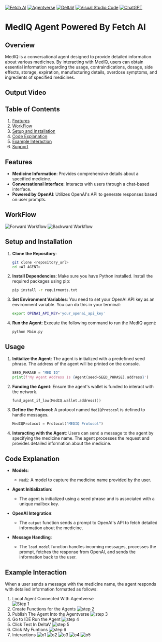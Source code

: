 [![Fetch AI](https://img.shields.io/badge/Fetch_AI-%23007ACC.svg?style=flat&logo=fetchai&logoColor=white)](https://fetch.ai/)
[![Agentverse](https://img.shields.io/badge/Agentverse-%2300C48A.svg?style=flat&logo=agentverse&logoColor=white)](https://agentverse.ai/)
[![DeltaV](https://img.shields.io/badge/DeltaV-%237A00CC.svg?style=flat&logo=deltav&logoColor=white)](https://your-deltav-link.com)
[![Visual Studio Code](https://img.shields.io/badge/Visual%20Studio%20Code-%23007ACC.svg?style=flat&logo=visual-studio-code&logoColor=white)](https://code.visualstudio.com/)
[![ChatGPT](https://img.shields.io/badge/ChatGPT-%23FFA500.svg?style=flat&logo=chatgpt&logoColor=white)](https://your-chatgpt-link.com)





# MedIQ Agent Powered By Fetch AI 


## Overview

MedIQ is a conversational agent designed to provide detailed information about various medicines. By interacting with MedIQ, users can obtain essential information regarding the usage, contraindications, dosage, side effects, storage, expiration, manufacturing details, overdose symptoms, and ingredients of specified medicines.

## Output Video

## Table of Contents
1. [Features](#features)
2. [WorkFlow](#workflow)
3. [Setup and Installation](#setup-and-installation)
4. [Code Explanation](#code-explanation)
5. [Example Interaction](#example-interaction)
6. [Support](https://fetch.ai/docs)



## Features

- **Medicine Information**: Provides comprehensive details about a specified medicine.
- **Conversational Interface**: Interacts with users through a chat-based interface.
- **Powered by OpenAI**: Utilizes OpenAI's API to generate responses based on user prompts.

## WorkFlow
![Forward Workflow](1.png)
![Backward Workflow](2.png)

## Setup and Installation

1. **Clone the Repository**:
    ```bash
    git clone <repository_url>
    cd <AI AGENT>
    ```

2. **Install Dependencies**:
    Make sure you have Python installed. Install the required packages using pip:
    ```bash
    pip install -r requirments.txt
    ```

3. **Set Environment Variables**:
    You need to set your OpenAI API key as an environment variable. You can do this in your terminal:
    ```bash
    export OPENAI_API_KEY='your_openai_api_key'
    ```

4. **Run the Agent**:
    Execute the following command to run the MedIQ agent:
    ```bash
    python Main.py
    ```

## Usage

1. **Initialize the Agent**:
    The agent is initialized with a predefined seed phrase. The address of the agent will be printed on the console.
    ```python
    SEED_PHRASE = "MED IQ"
    print(f'My Agent Address Is {Agent(seed=SEED_PHRASE).address}')
    ```

2. **Funding the Agent**:
    Ensure the agent's wallet is funded to interact with the network.
    ```python
    fund_agent_if_low(MedIQ.wallet.address())
    ```

3. **Define the Protocol**:
    A protocol named `MedIQProtocol` is defined to handle messages.
    ```python
    MedIQProtocol = Protocol("MEDIQ Protocol")
    ```

4. **Interacting with the Agent**:
    Users can send a message to the agent by specifying the medicine name. The agent processes the request and provides detailed information about the medicine.

## Code Explanation

- **Models**:
    - `Medi`: A model to capture the medicine name provided by the user.

- **Agent Initialization**:
    - The agent is initialized using a seed phrase and is associated with a unique mailbox key.

- **OpenAI Integration**:
    - The `output` function sends a prompt to OpenAI's API to fetch detailed information about the medicine.

- **Message Handling**:
    - The `load_model` function handles incoming messages, processes the prompt, fetches the response from OpenAI, and sends the information back to the user.

## Example Interaction

When a user sends a message with the medicine name, the agent responds with detailed information formatted as follows:

1. Local Agent Connected With Agentverse  
    ![Step 1](assets/LocalAgent.png)
2. Create Functions for the Agents
    ![step 2](assets/LocalFunction.png)
3. Publish The Agent Into the Agentverse
    ![step 3](assets/Publish.png)
4. Go to IDE Run the Agent
    ![step 4](assets/LocalRun.png)
5. Click Test In DeltaV
    ![step 5](assets/TestDel.png)
6. Click My Funtions
    ![step 6](assets/MyFunction.png)
7. Interactions
    ![o1](assets/Out1.png)
    ![o2](assets/Out2.png)
    ![o3](assets/Out3.png)
    ![o4](assets/Out4.png)
    ![o5](assets/Out5.png)
